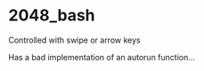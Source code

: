 # 2048_bash
<p>Controlled with swipe or arrow keys</p>
<p>Has a bad implementation of an autorun function...</p>
